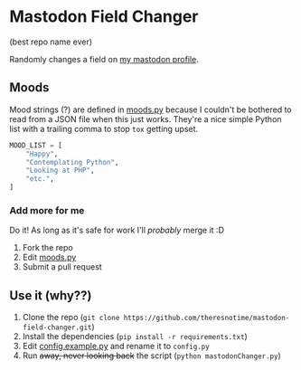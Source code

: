 # Mastodon Field Changer
(best repo name ever)

Randomly changes a field on [my mastodon profile](https://iscurrently.live/@theresnotime).

## Moods
Mood strings (?) are defined in [moods.py](moods.py) because I couldn't be bothered to read from a JSON file when this just works. They're a nice simple Python list with a trailing comma to stop `tox` getting upset.
```py
MOOD_LIST = [
    "Happy",
    "Contemplating Python",
    "Looking at PHP",
    "etc.",
]
```

### Add more for me
Do it! As long as it's safe for work I'll *probably* merge it :D
1. Fork the repo
2. Edit [moods.py](moods.py)
3. Submit a pull request


## Use it (why??)
1. Clone the repo (`git clone https://github.com/theresnotime/mastodon-field-changer.git`)
2. Install the dependencies (`pip install -r requirements.txt`)
3. Edit [config.example.py](config.example.py) and rename it to `config.py`
4. Run ~~away, never looking back~~ the script (`python mastodonChanger.py`)
